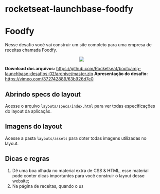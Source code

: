 # rocketseat-launchbase-foodfy

# Foodfy

Nesse desafio você vai construir um site completo para uma empresa de receitas chamada Foodfy.

<div align="center">
  <img src="https://rocketseat-cdn.s3-sa-east-1.amazonaws.com/mockup.png" />
</div>

**Download dos arquivos:** https://github.com/Rocketseat/bootcamp-launchbase-desafios-02/archive/master.zip
**Apresentação do desafio:** https://vimeo.com/372742889/63b926d7e0

## Abrindo specs do layout

Acesse o arquivo `layouts/specs/index.html` para ver todas especificações do layout da aplicação.

## Imagens do layout

Acesse a pasta `layouts/assets` para obter todas imagens utilizadas no layout.

## Dicas e regras

1. Dê uma boa olhada no material extra de CSS & HTML, esse material pode conter dicas importantes para você construir o layout desse website;
2. Na página de receitas, quando o us
